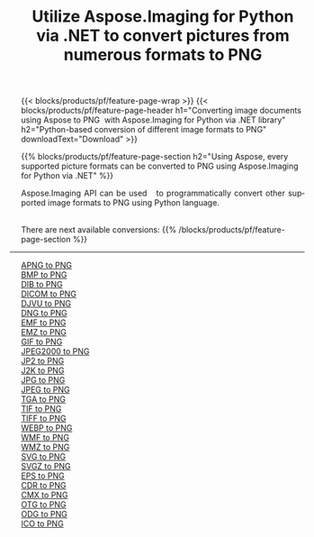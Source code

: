 ﻿---
title: Utilize Aspose.Imaging for Python via .NET to convert pictures from numerous formats to PNG 
weight: 3920
url: /python-net/conversion/to/png 
lang: en
langdirlevel: 2
locales: zh-hans,ja,it,ru,de,es,fr,nl,id,lt,pl,pt,vi,tr,ko,zh-hant,ar,hi,th,sv,cs,uk,he
description: You can use Aspose.Imaging for Python via .NET library to convert from a variety of formats to PNG
---

{{< blocks/products/pf/feature-page-wrap >}}
{{< blocks/products/pf/feature-page-header h1="Converting image documents using Aspose to PNG  with Aspose.Imaging for Python via .NET library" h2="Python-based conversion of different image formats to PNG" downloadText="Download" >}}


{{% blocks/products/pf/feature-page-section  h2="Using Aspose, every supported picture formats can be converted to PNG using Aspose.Imaging for Python via .NET" %}}
<p align=justify>Aspose.Imaging API can be used   to programmatically convert other supported image formats to PNG using Python language.</p>
<br/>
There are next available conversions:
{{% /blocks/products/pf/feature-page-section %}}
<div class="container-fluid productfamilypage bg-gray">
    <div class="convertypes bg-gray agp-content section">
        <div class="container">
		<hr style="margin-left:-20px;"/>
		<div class="row other-converters">
		    <div class='col-md-2 other-converter remove-lp remove-rp'><a href="/imaging/python-net/conversion/apng-to-png" >APNG to PNG</a></div>
<div class='col-md-2 other-converter remove-lp remove-rp'><a href="/imaging/python-net/conversion/bmp-to-png" >BMP to PNG</a></div>
<div class='col-md-2 other-converter remove-lp remove-rp'><a href="/imaging/python-net/conversion/dib-to-png" >DIB to PNG</a></div>
<div class='col-md-2 other-converter remove-lp remove-rp'><a href="/imaging/python-net/conversion/dicom-to-png" >DICOM to PNG</a></div>
<div class='col-md-2 other-converter remove-lp remove-rp'><a href="/imaging/python-net/conversion/djvu-to-png" >DJVU to PNG</a></div>
<div class='col-md-2 other-converter remove-lp remove-rp'><a href="/imaging/python-net/conversion/dng-to-png" >DNG to PNG</a></div>
<div class='col-md-2 other-converter remove-lp remove-rp'><a href="/imaging/python-net/conversion/emf-to-png" >EMF to PNG</a></div>
<div class='col-md-2 other-converter remove-lp remove-rp'><a href="/imaging/python-net/conversion/emz-to-png" >EMZ to PNG</a></div>
<div class='col-md-2 other-converter remove-lp remove-rp'><a href="/imaging/python-net/conversion/gif-to-png" >GIF to PNG</a></div>
<div class='col-md-2 other-converter remove-lp remove-rp'><a href="/imaging/python-net/conversion/jpeg2000-to-png" >JPEG2000 to PNG</a></div>
<div class='col-md-2 other-converter remove-lp remove-rp'><a href="/imaging/python-net/conversion/jp2-to-png" >JP2 to PNG</a></div>
<div class='col-md-2 other-converter remove-lp remove-rp'><a href="/imaging/python-net/conversion/j2k-to-png" >J2K to PNG</a></div>
<div class='col-md-2 other-converter remove-lp remove-rp'><a href="/imaging/python-net/conversion/jpg-to-png" >JPG to PNG</a></div>
<div class='col-md-2 other-converter remove-lp remove-rp'><a href="/imaging/python-net/conversion/jpeg-to-png" >JPEG to PNG</a></div>
<div class='col-md-2 other-converter remove-lp remove-rp'><a href="/imaging/python-net/conversion/tga-to-png" >TGA to PNG</a></div>
<div class='col-md-2 other-converter remove-lp remove-rp'><a href="/imaging/python-net/conversion/tif-to-png" >TIF to PNG</a></div>
<div class='col-md-2 other-converter remove-lp remove-rp'><a href="/imaging/python-net/conversion/tiff-to-png" >TIFF to PNG</a></div>
<div class='col-md-2 other-converter remove-lp remove-rp'><a href="/imaging/python-net/conversion/webp-to-png" >WEBP to PNG</a></div>
<div class='col-md-2 other-converter remove-lp remove-rp'><a href="/imaging/python-net/conversion/wmf-to-png" >WMF to PNG</a></div>
<div class='col-md-2 other-converter remove-lp remove-rp'><a href="/imaging/python-net/conversion/wmz-to-png" >WMZ to PNG</a></div>
<div class='col-md-2 other-converter remove-lp remove-rp'><a href="/imaging/python-net/conversion/svg-to-png" >SVG to PNG</a></div>
<div class='col-md-2 other-converter remove-lp remove-rp'><a href="/imaging/python-net/conversion/svgz-to-png" >SVGZ to PNG</a></div>
<div class='col-md-2 other-converter remove-lp remove-rp'><a href="/imaging/python-net/conversion/eps-to-png" >EPS to PNG</a></div>
<div class='col-md-2 other-converter remove-lp remove-rp'><a href="/imaging/python-net/conversion/cdr-to-png" >CDR to PNG</a></div>
<div class='col-md-2 other-converter remove-lp remove-rp'><a href="/imaging/python-net/conversion/cmx-to-png" >CMX to PNG</a></div>
<div class='col-md-2 other-converter remove-lp remove-rp'><a href="/imaging/python-net/conversion/otg-to-png" >OTG to PNG</a></div>
<div class='col-md-2 other-converter remove-lp remove-rp'><a href="/imaging/python-net/conversion/odg-to-png" >ODG to PNG</a></div>
<div class='col-md-2 other-converter remove-lp remove-rp'><a href="/imaging/python-net/conversion/ico-to-png" >ICO to PNG</a></div>
                </div>
        </div>
    </div>
</div>
<br/>

